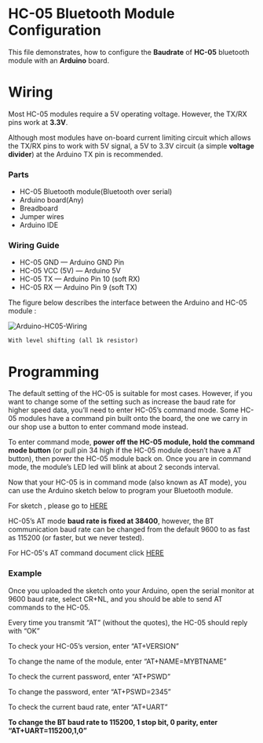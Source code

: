 # HC-05 Bluetooth Module Configuration

This file demonstrates, how to configure the **Baudrate** of **HC-05** bluetooth module with an **Arduino** board.

# Wiring

Most HC-05 modules require a 5V operating voltage. However, the TX/RX pins work at **3.3V**.

Although most modules have on-board current limiting circuit which allows the TX/RX pins to work with 5V signal, a 5V to 3.3V circuit (a simple **voltage divider**) at the Arduino TX pin is recommended.

### Parts

- HC-05 Bluetooth module(Bluetooth over serial)
- Arduino board(Any)
- Breadboard
- Jumper wires
- Arduino IDE

### Wiring Guide

- HC-05 GND — Arduino GND Pin
- HC-05 VCC (5V) — Arduino 5V
- HC-05 TX — Arduino Pin 10 (soft RX)
- HC-05 RX — Arduino Pin 9 (soft TX)

The figure below describes the interface between the Arduino and HC-05 module :

![Arduino-HC05-Wiring](Arduino-HC05-Wiring.jpeg)

	With level shifting (all 1k resistor)

# Programming

The default setting of the HC-05 is suitable for most cases. However, if you want to change some of the setting such as increase the baud rate for higher speed data, you’ll need to enter HC-05’s command mode. Some HC-05 modules have a command pin built onto the board, the one we carry in our shop use a button to enter command mode instead.

To enter command mode, **power off the HC-05 module, hold the command mode button** (or pull pin 34 high if the HC-05 module doesn’t have a AT button), then power the HC-05 module back on. Once you are in command mode, the module’s LED led will blink at about 2 seconds interval.

Now that your HC-05 is in command mode (also known as AT mode), you can use the Arduino sketch below to program your Bluetooth module.

For sketch , please go to [HERE](HC05_config.ino)

HC-05’s AT mode **baud rate is fixed at 38400**, however, the BT communication baud rate can be changed from the default 9600 to as fast as 115200 (or faster, but we never tested).

For HC-05's AT command document click [HERE](HC-0305_serial_module_AT_commamd_.pdf)

### Example

Once you uploaded the sketch onto your Arduino, open the serial monitor at 9600 baud rate, select CR+NL, and you should be able to send AT commands to the HC-05.

Every time you transmit “AT” (without the quotes), the HC-05 should reply with “OK”

To check your HC-05’s version, enter “AT+VERSION”

To change the name of the module, enter “AT+NAME=MYBTNAME”

To check the current password, enter “AT+PSWD”

To change the password, enter “AT+PSWD=2345”

To check the current baud rate, enter “AT+UART”

**To change the BT baud rate to 115200, 1 stop bit, 0 parity, enter “AT+UART=115200,1,0”**

 

 
